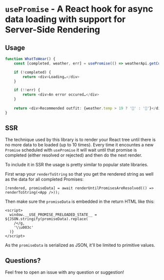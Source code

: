 # `usePromise` - A React hook for async data loading with support for Server-Side Rendering

## Usage

```ts
function WhatToWear() {
    const [completed, weather, err] = usePromise(() => weatherApi.getCurrentWeatherAsync());

    if (!completed) {
        return <div>Loading…</div>
    }

    if (!!err) {
        return <div>An error occured…</div>
    }
    
    return <div>Recommended outfit: {weather.temp > 19 ? '👚' : '🧥'}</div>;    
}
```

## SSR

The technique used by this library is to render your React tree until there is no more data to be loaded (up to 10 times). Every time it encountes a new `Promise` scheduled with `usePromise` it will wait until that promise is completed (either resolved or rejected) and then do the next render.

To include it in SSR the usage is pretty similar to popular state libraries.

First wrap your `renderToString` so that you get the rendered string as well as the data for all completed Promises:

```
[rendered, promiseData] = await renderUntilPromisesAreResolved(() => renderToString(<App />));
```

Then make sure the `promiseData` is embedded in the return HTML like this:

```
<script>
  window.__USE_PROMISE_PRELOADED_STATE__ = ${JSON.stringify(promiseData).replace(
    /</g,
    '\\u003c'
  )}
</script>
```

As the `promiseData` is serialized as JSON, it'll be limited to primitive values.

## Questions?

Feel free to open an issue with any question or suggestion!